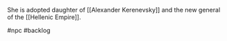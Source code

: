 She is adopted daughter of [[Alexander Kerenevsky]] and the new general of the [[Hellenic Empire]]. 

#npc #backlog 
